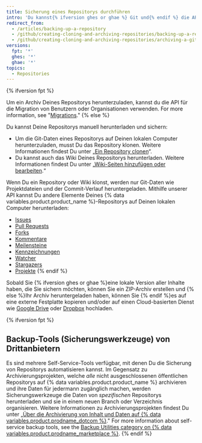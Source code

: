 ```yaml
---
title: Sicherung eines Repositorys durchführen
intro: 'Du kannst{% ifversion ghes or ghae %} Git und{% endif %} die API {% ifversion fpt %}oder ein Drittanbieter-Werkzeug {% endif %}für die Sicherung Deines Repositorys verwenden.'
redirect_from:
  - /articles/backing-up-a-repository
  - /github/creating-cloning-and-archiving-repositories/backing-up-a-repository
  - /github/creating-cloning-and-archiving-repositories/archiving-a-github-repository/backing-up-a-repository
versions:
  fpt: '*'
  ghes: '*'
  ghae: '*'
topics:
  - Repositories
---
```


{% ifversion fpt %}

Um ein Archiv Deines Repositorys herunterzuladen, kannst du die API für die Migration von Benutzern oder Organisationen verwenden. For more information, see "[Migrations](/rest/reference/migrations)."
{% else %}

Du kannst Deine Repositorys manuell herunterladen und sichern:

- Um die Git-Daten eines Repositorys auf Deinen lokalen Computer herunterzuladen, musst Du das Repository klonen. Weitere Informationen findest Du unter „[Ein Repository clonen](/articles/cloning-a-repository)“.
- Du kannst auch das Wiki Deines Repositorys herunterladen. Weitere Informationen findest Du unter „[Wiki-Seiten hinzufügen oder bearbeiten](/communities/documenting-your-project-with-wikis/adding-or-editing-wiki-pages).“

Wenn Du ein Repository oder Wiki klonst, werden nur Git-Daten wie Projektdateien und der Commit-Verlauf heruntergeladen. Mithilfe unserer API kannst Du andere Elemente Deines {% data variables.product.product_name %}-Repositorys auf Deinen lokalen Computer herunterladen:

- [Issues](/rest/reference/issues#list-issues-for-a-repository)
- [Pull Requests](/rest/reference/pulls#list-pull-requests)
- [Forks](/rest/reference/repos#list-forks)
- [Kommentare](/rest/reference/issues#list-issue-comments-for-a-repository)
- [Meilensteine](/rest/reference/issues#list-milestones)
- [Kennzeichnungen](/rest/reference/issues#list-labels-for-a-repository)
- [Watcher](/rest/reference/activity#list-watchers)
- [Stargazers](/rest/reference/activity#list-stargazers)
- [Projekte](/rest/reference/projects#list-repository-projects)
{% endif %}

Sobald Sie {% ifversion ghes or ghae %}eine lokale Version aller Inhalte haben, die Sie sichern möchten, können Sie ein ZIP-Archiv erstellen und {% else %}Ihr Archiv heruntergeladen haben, können Sie {% endif %}es auf eine externe Festplatte kopieren und/oder auf einen Cloud-basierten Dienst wie [Google Drive](https://www.google.com/drive/) oder [Dropbox](https://www.dropbox.com/) hochladen.

{% ifversion fpt %}
## Backup-Tools (Sicherungswerkzeuge) von Drittanbietern

Es sind mehrere Self-Service-Tools verfügbar, mit denen Du die Sicherung von Repositorys automatisieren kannst. Im Gegensatz zu Archivierungsprojekten, welche _alle_ nicht ausgeschlossenen öffentlichen Repositorys auf {% data variables.product.product_name %} archivieren und ihre Daten für jedermann zugänglich machen, werden Sicherungswerkzeuge die Daten von _spezifischen_ Repositorys herunterladen und sie in einem neuen Branch oder Verzeichnis organisieren. Weitere Informationen zu Archivierungsprojekten findest Du unter „[Über die Archivierung von Inhalt und Daten auf {% data variables.product.prodname_dotcom %}](/github/creating-cloning-and-archiving-repositories/about-archiving-content-and-data-on-github#about-the-github-archive-program)." For more information about self-service backup tools, see the [Backup Utilities category on {% data variables.product.prodname_marketplace %}](https://github.com/marketplace?category=backup-utilities).
{% endif %}
